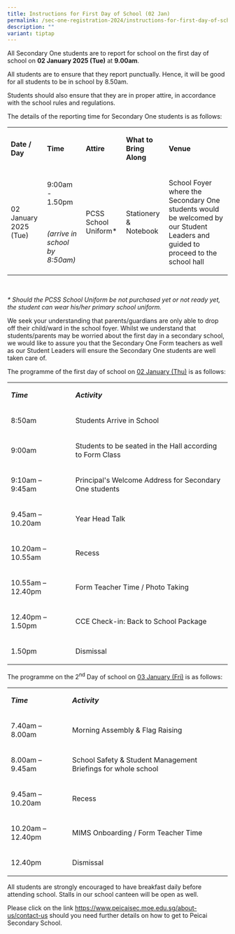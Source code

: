 ```yaml
---
title: Instructions for First Day of School (02 Jan)
permalink: /sec-one-registration-2024/instructions-for-first-day-of-school-02-jan/
description: ""
variant: tiptap
---
```

<p>All Secondary One students are to report for school on the first day of
school on <strong>02 January 2025 (Tue)</strong> at <strong>9.00am</strong>.</p>
<p>All students are to ensure that they report punctually. Hence, it will
be good for all students to be in school by 8.50am.</p>
<p>Students should also ensure that they are in proper attire, in accordance
with the school rules and regulations.</p>
<p>The details of the reporting time for Secondary One students is as follows:</p>
<table style="minWidth: 125px">
<colgroup>
<col>
<col>
<col>
<col>
<col>
</colgroup>
<tbody>
<tr>
<td rowspan="1" colspan="1">
<p><strong>Date / Day</strong>
</p>
</td>
<td rowspan="1" colspan="1">
<p><strong>Time</strong>
</p>
</td>
<td rowspan="1" colspan="1">
<p><strong>Attire</strong>
</p>
</td>
<td rowspan="1" colspan="1">
<p><strong>What to Bring Along</strong>
</p>
</td>
<td rowspan="1" colspan="1">
<p><strong>Venue</strong>
</p>
</td>
</tr>
<tr>
<td rowspan="1" colspan="1">
<p>02 January 2025 (Tue)</p>
</td>
<td rowspan="1" colspan="1">
<p>9:00am - 1.50pm</p>
<p>&nbsp;</p>
<p><em>(arrive in school by 8:50am)</em>
</p>
</td>
<td rowspan="1" colspan="1">
<p>PCSS School Uniform*</p>
</td>
<td rowspan="1" colspan="1">
<p>Stationery &amp; Notebook</p>
</td>
<td rowspan="1" colspan="1">
<p>School Foyer where the Secondary One students would be welcomed by our
Student Leaders and guided to proceed to the school hall</p>
</td>
</tr>
</tbody>
</table>
<p><em>&nbsp;</em>
</p>
<p><em>* Should the PCSS School Uniform be not purchased yet or not ready yet, the student can wear his/her primary school uniform.</em>
</p>
<p>We seek your understanding that parents/guardians are only able to drop
off their child/ward in the school foyer. Whilst we understand that students/parents
may be worried about the first day in a secondary school, we would like
to assure you that the Secondary One Form teachers as well as our Student
Leaders will ensure the Secondary One students are well taken care of.</p>
<p>The programme of the first day of school on <u>02 January (Thu)</u> is as
follows:</p>
<table style="minWidth: 50px">
<colgroup>
<col>
<col>
</colgroup>
<tbody>
<tr>
<td rowspan="1" colspan="1">
<p><strong><em>Time</em></strong>
</p>
</td>
<td rowspan="1" colspan="1">
<p><strong><em>Activity</em></strong>
</p>
</td>
</tr>
<tr>
<td rowspan="1" colspan="1">
<p>8:50am</p>
</td>
<td rowspan="1" colspan="1">
<p>Students Arrive in School</p>
</td>
</tr>
<tr>
<td rowspan="1" colspan="1">
<p>9:00am</p>
</td>
<td rowspan="1" colspan="1">
<p>Students to be seated in the Hall according to Form Class</p>
</td>
</tr>
<tr>
<td rowspan="1" colspan="1">
<p>9:10am – 9:45am</p>
</td>
<td rowspan="1" colspan="1">
<p>Principal's Welcome Address for Secondary One students</p>
</td>
</tr>
<tr>
<td rowspan="1" colspan="1">
<p>9.45am – 10.20am</p>
</td>
<td rowspan="1" colspan="1">
<p>Year Head Talk</p>
</td>
</tr>
<tr>
<td rowspan="1" colspan="1">
<p>10.20am – 10.55am</p>
</td>
<td rowspan="1" colspan="1">
<p>Recess</p>
</td>
</tr>
<tr>
<td rowspan="1" colspan="1">
<p>10.55am – 12.40pm</p>
</td>
<td rowspan="1" colspan="1">
<p>Form Teacher Time / Photo Taking</p>
</td>
</tr>
<tr>
<td rowspan="1" colspan="1">
<p>12.40pm – 1.50pm</p>
</td>
<td rowspan="1" colspan="1">
<p>CCE Check-in: Back to School Package</p>
</td>
</tr>
<tr>
<td rowspan="1" colspan="1">
<p>1.50pm</p>
</td>
<td rowspan="1" colspan="1">
<p>Dismissal</p>
</td>
</tr>
</tbody>
</table>
<p></p>
<p>The programme on the 2<sup>nd</sup> Day of school on <u>03 January (Fri)</u> is
as follows:</p>
<table style="minWidth: 50px">
<colgroup>
<col>
<col>
</colgroup>
<tbody>
<tr>
<td rowspan="1" colspan="1">
<p><strong><em>Time</em></strong>
</p>
</td>
<td rowspan="1" colspan="1">
<p><strong><em>Activity</em></strong>
</p>
</td>
</tr>
<tr>
<td rowspan="1" colspan="1">
<p>7.40am – 8.00am</p>
</td>
<td rowspan="1" colspan="1">
<p>Morning Assembly &amp; Flag Raising</p>
</td>
</tr>
<tr>
<td rowspan="1" colspan="1">
<p>8.00am – 9.45am</p>
</td>
<td rowspan="1" colspan="1">
<p>School Safety &amp; Student Management Briefings for whole school</p>
</td>
</tr>
<tr>
<td rowspan="1" colspan="1">
<p>9.45am – 10.20am</p>
</td>
<td rowspan="1" colspan="1">
<p>Recess</p>
</td>
</tr>
<tr>
<td rowspan="1" colspan="1">
<p>10.20am – 12.40pm</p>
</td>
<td rowspan="1" colspan="1">
<p>MIMS Onboarding / Form Teacher Time</p>
</td>
</tr>
<tr>
<td rowspan="1" colspan="1">
<p>12.40pm</p>
</td>
<td rowspan="1" colspan="1">
<p>Dismissal</p>
</td>
</tr>
</tbody>
</table>
<p>All students are strongly encouraged to have breakfast daily before attending
school. Stalls in our school canteen will be open as well.</p>
<p>Please click on the link <a href="https://www.peicaisec.moe.edu.sg/about-us/contact-us" rel="noopener noreferrer nofollow" target="_blank">https://www.peicaisec.moe.edu.sg/about-us/contact-us</a> should
you need further details on how to get to Peicai Secondary School.</p>
<p></p>